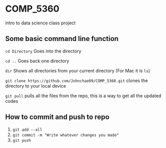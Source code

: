 # COMP_5360
intro to data science class project

## Some basic command line function

```cd Directory``` Goes into the directory

```cd ..``` Goes back one directory

```dir``` Shows all directories from your current directory (For Mac it is ```ls```)

```git clone https://github.com/Johnchae09/COMP_5360.git``` clones the directory to your local device

```git pull``` pulls all the files from the repo, this is a way to get all the updated codes

## How to commit and push to repo
1. ```git add --all```
2. ```git commit -m "Write whatever changes you made"```
3. ```git push```



